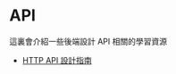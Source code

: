 # API

這裏會介紹一些後端設計 API 相關的學習資源

* [HTTP API 設計指南](http://kcyeu.gitbooks.io/http-api-design-guide-tc/content/index.html)